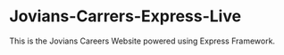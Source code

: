 # Jovians-Carrers-Express-Live
This is the Jovians Careers Website powered using Express Framework.

